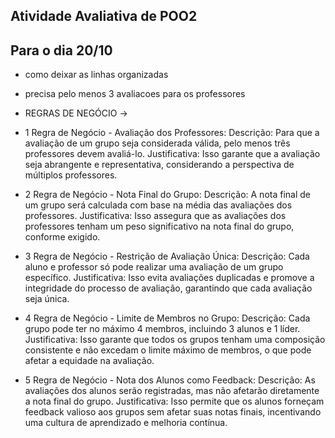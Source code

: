 ## Atividade Avaliativa de POO2

## Para o dia 20/10

- como deixar as linhas organizadas

- precisa pelo menos 3 avaliacoes para os professores

- REGRAS DE NEGÓCIO ->

- 1 Regra de Negócio - Avaliação dos Professores:
Descrição: Para que a avaliação de um grupo seja considerada válida, pelo menos três professores devem avaliá-lo.
Justificativa: Isso garante que a avaliação seja abrangente e representativa, considerando a perspectiva de múltiplos professores.

- 2 Regra de Negócio - Nota Final do Grupo:
Descrição: A nota final de um grupo será calculada com base na média das avaliações dos professores.
Justificativa: Isso assegura que as avaliações dos professores tenham um peso significativo na nota final do grupo, conforme exigido.

- 3 Regra de Negócio - Restrição de Avaliação Única:
Descrição: Cada aluno e professor só pode realizar uma avaliação de um grupo específico.
Justificativa: Isso evita avaliações duplicadas e promove a integridade do processo de avaliação, garantindo que cada avaliação seja única.

- 4 Regra de Negócio - Limite de Membros no Grupo:
Descrição: Cada grupo pode ter no máximo 4 membros, incluindo 3 alunos e 1 líder.
Justificativa: Isso garante que todos os grupos tenham uma composição consistente e não excedam o limite máximo de membros, o que pode afetar a equidade na avaliação.

- 5 Regra de Negócio - Nota dos Alunos como Feedback:
Descrição: As avaliações dos alunos serão registradas, mas não afetarão diretamente a nota final do grupo.
Justificativa: Isso permite que os alunos forneçam feedback valioso aos grupos sem afetar suas notas finais, incentivando uma cultura de aprendizado e melhoria contínua.
